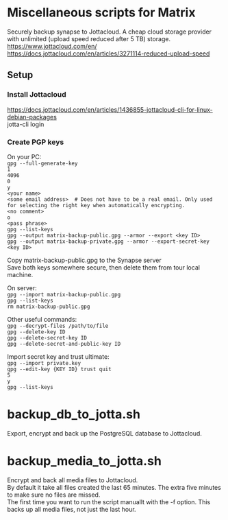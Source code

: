 # Miscellaneous scripts for Matrix

Securely backup synapse to Jottacloud. A cheap cloud storage provider with unlimited (upload speed reduced after 5 TB) storage.  
https://www.jottacloud.com/en/  
https://docs.jottacloud.com/en/articles/3271114-reduced-upload-speed

## Setup

### Install Jottacloud
https://docs.jottacloud.com/en/articles/1436855-jottacloud-cli-for-linux-debian-packages  
jotta-cli login

### Create PGP keys
On your PC:  
`gpg --full-generate-key`  
`1`  
`4096`  
`0`  
`y`  
`<your name>`  
`<some email address>  # Does not have to be a real email. Only used for selecting the right key when automatically encrypting.`  
`<no comment>`  
`o`  
`<pass phrase>`  
`gpg --list-keys`  
`gpg --output matrix-backup-public.gpg --armor --export <key ID>`  
`gpg --output matrix-backup-private.gpg --armor --export-secret-key <key ID>`  

Copy matrix-backup-public.gpg to the Synapse server  
Save both keys somewhere secure, then delete them from tour local machine.

On server:  
`gpg --import matrix-backup-public.gpg`  
`gpg --list-keys`  
`rm matrix-backup-public.gpg`

Other useful commands:  
`gpg --decrypt-files /path/to/file`  
`gpg --delete-key ID`  
`gpg --delete-secret-key ID`  
`gpg --delete-secret-and-public-key ID`

Import secret key and trust ultimate:  
`gpg --import private.key`  
`gpg --edit-key {KEY ID} trust quit`  
`5`  
`y`  
`gpg --list-keys`

# backup_db_to_jotta.sh
Export, encrypt and back up the PostgreSQL database to Jottacloud.

# backup_media_to_jotta.sh
Encrypt and back all media files to Jottacloud.  
By default it take all files created the last 65 minutes. The extra five minutes to make sure no files are missed.  
The first time you want to run the script manuallt with the -f option. This backs up all media files, not just the last hour.
